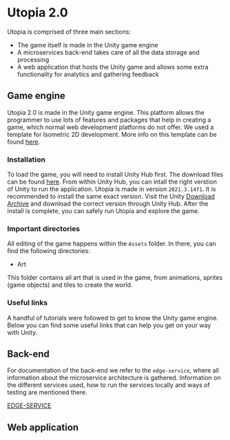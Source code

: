 # Utopia 2.0
Utopia is comprised of three main sections:
- The game itself is made in the Unity game engine
- A microservices back-end takes care of all the data storage and processing
- A web application that hosts the Unity game and allows some extra functionality for analytics and gathering feedback

## Game engine
Utopia 2.0 is made in the Unity game engine. This platform allows the programmer to use lots of features and packages that help in creating a game, which normal web development platforms do not offer. We used a template for Isometric 2D development. More info on this template can be found [here](https://blog.unity.com/technology/isometric-2d-environments-with-tilemap).

### Installation
To load the game, you will need to install Unity Hub first. The download files can be found [here](https://unity.com/download). From within Unity Hub, you can intall the right verstion of Unity to run the application. Utopia is made in version `2021.3.14f1`. It is recommended to install the same exact version. Visit the Unity [Download Archive](https://unity.com/releases/editor/archive) and download the correct version through Unity Hub. After the install is complete, you can safely run Utopia and explore the game.

### Important directories
All editing of the game happens within the `Assets` folder. In there, you can find the following directories:
- Art

This folder contains all art that is used in the game, from animations, sprites (game objects) and tiles to create the world.

### Useful links
A handful of tutorials were followed to get to know the Unity game engine. Below you can find some useful links that can help you get on your way with Unity.


## Back-end
For documentation of the back-end we refer to the `edge-service`, where all information about the microservice architecture is gathered. Information on the different services used, how to run the services locally and ways of testing are mentioned there.

[EDGE-SERVICE](https://github.com/KevinVandeputte-TM/utopia_edgeservice)

## Web application
